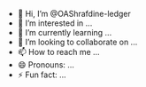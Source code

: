 - 👋 Hi, I’m @OAShrafdine-ledger
- 👀 I’m interested in ...
- 🌱 I’m currently learning ...
- 💞️ I’m looking to collaborate on ...
- 📫 How to reach me ...
- 😄 Pronouns: ...
- ⚡ Fun fact: ...

<!---
OAShrafdine-ledger/OAShrafdine-ledger is a ✨ special ✨ repository because its `README.md` (this file) appears on your GitHub profile.
You can click the Preview link to take a look at your changes.
--->
